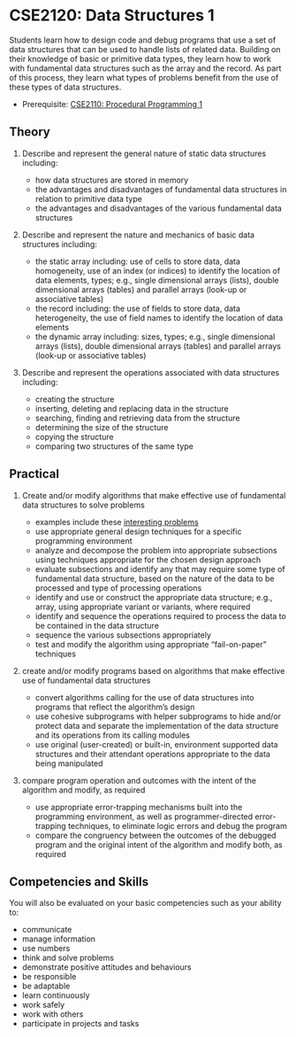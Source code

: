 # CSE2120: Data Structures 1

Students learn how to design code and debug programs that use a set of data structures that can be used to handle lists of related data. Building on their knowledge of basic or primitive data types, they learn how to work with fundamental data structures such as the array and the record. As part of this process, they learn what types of problems benefit from the use of these types of data structures.

* Prerequisite: [CSE2110: Procedural Programming 1](CSE2110.md)

## Theory

1. Describe and represent the general nature of static data structures including:
    * how data structures are stored in memory
    * the advantages and disadvantages of fundamental data structures in relation to primitive data type
    * the advantages and disadvantages of the various fundamental data structures

1. Describe and represent the nature and mechanics of basic data structures including:
    * the static array including: use of cells to store data, data homogeneity, use of an index (or indices) to identify the location of data elements, types; e.g., single dimensional arrays (lists), double dimensional arrays (tables) and parallel arrays (look-up or associative tables)
    * the record including: the use of fields to store data, data heterogeneity, the use of field names to identify the location of data elements
    * the dynamic array including: sizes, types; e.g., single dimensional arrays (lists), double dimensional arrays (tables) and parallel arrays (look-up or associative tables)

1. Describe and represent the operations associated with data structures including:
    * creating the structure
    * inserting, deleting and replacing data in the structure
    * searching, finding and retrieving data from the structure
    * determining the size of the structure
    * copying the structure
    * comparing two structures of the same type

## Practical

1. Create and/or modify algorithms that make effective use of fundamental data structures to solve problems
    * examples include these [interesting problems](https://github.com/callysto/interesting-problems)
    * use appropriate general design techniques for a specific programming environment
    * analyze and decompose the problem into appropriate subsections using techniques appropriate for the chosen design approach
    * evaluate subsections and identify any that may require some type of fundamental data structure, based on the nature of the data to be processed and type of processing operations
    * identify and use or construct the appropriate data structure; e.g., array, using appropriate variant or variants, where required
    * identify and sequence the operations required to process the data to be contained in the data structure
    * sequence the various subsections appropriately
    * test and modify the algorithm using appropriate “fail-on-paper” techniques

1. create and/or modify programs based on algorithms that make effective use of fundamental data structures
    * convert algorithms calling for the use of data structures into programs that reflect the algorithm’s design
    * use cohesive subprograms with helper subprograms to hide and/or protect data and separate the implementation of the data structure and its operations from its calling modules
    * use original (user-created) or built-in, environment supported data structures and their attendant operations appropriate to the data being manipulated

1. compare program operation and outcomes with the intent of the algorithm and modify, as required
    * use appropriate error-trapping mechanisms built into the programming environment, as well as programmer-directed error-trapping techniques, to eliminate logic errors and debug the program
    * compare the congruency between the outcomes of the debugged program and the original intent of the algorithm and modify both, as required

## Competencies and Skills

You will also be evaluated on your basic competencies such as your ability to:

* communicate
* manage information
* use numbers
* think and solve problems
* demonstrate positive attitudes and behaviours
* be responsible
* be adaptable
* learn continuously
* work safely
* work with others
* participate in projects and tasks
